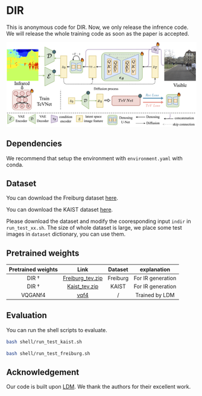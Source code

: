 # DIR
This is anonymous code for DIR. Now, we only release the infrence code. We will release the whole training code as soon as the paper is accepted.

![overview](overview.png)

## Dependencies

We recommend that setup the environment with `environment.yaml` with conda.

## Dataset

You can download the Freiburg dataset [here](http://thermal.cs.uni-freiburg.de/).

You can download the KAIST dataset [here](https://soonminhwang.github.io/rgbt-ped-detection/).

Please download the dataset and modify the cooresponding input `indir` in `run_test_xx.sh`. The size of whole dataset is large, we place some test images in `dataset` dictionary, you can use them.

## Pretrained weights

| Pretrained weights |                             Link                             | Dataset  |    explanation    |
| :----------------: | :----------------------------------------------------------: | :------: | :---------------: |
|     DIR $\dag$     | [Freiburg_tev.zip](https://drive.google.com/file/d/17HNv8m5FzmckWWu37iFKPrFBpARv3dbY/view?usp=sharing) | Freiburg | For IR generation |
|     DIR $\dag$     | [Kaist_tev.zip](https://drive.google.com/file/d/1n-cezecqLcADfFnxwFQ18zk7obEj2mCc/view?usp=sharing) |  KAIST   | For IR generation |
|      VQGANf4       | [vqf4](https://ommer-lab.com/files/latent-diffusion/vq-f4.zip) |    /     |  Trained by LDM   |

## Evaluation

You can run the shell scripts to evaluate.

```sh
bash shell/run_test_kaist.sh
```

```sh
bash shell/run_test_freiburg.sh
```

## Acknowledgement

Our code is built upon [LDM](https://github.com/CompVis/latent-diffusion). We thank the authors for their excellent work.
